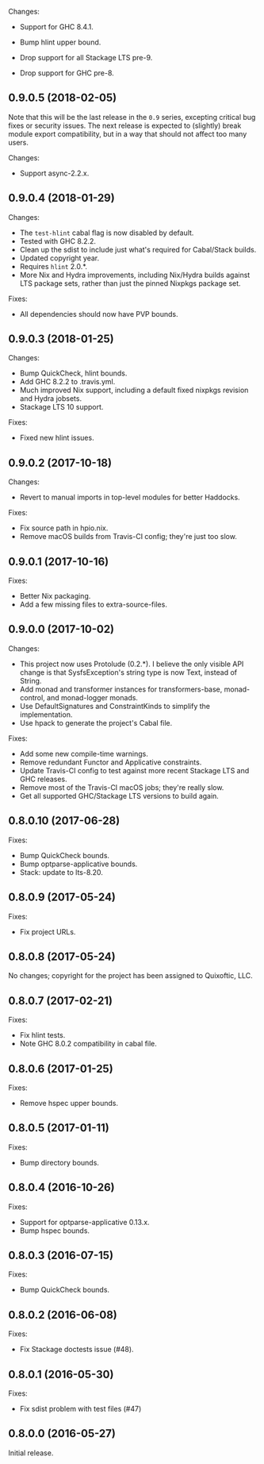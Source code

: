 Changes:

  - Support for GHC 8.4.1.

  - Bump hlint upper bound.

  - Drop support for all Stackage LTS pre-9.

  - Drop support for GHC pre-8.

## 0.9.0.5 (2018-02-05)

Note that this will be the last release in the `0.9` series, excepting
critical bug fixes or security issues. The next release is expected to
(slightly) break module export compatibility, but in a way that should
not affect too many users.

Changes:

  - Support async-2.2.x.

## 0.9.0.4 (2018-01-29)

Changes:
  - The `test-hlint` cabal flag is now disabled by default.
  - Tested with GHC 8.2.2.
  - Clean up the sdist to include just what's required for Cabal/Stack
    builds.
  - Updated copyright year.
  - Requires `hlint` 2.0.*.
  - More Nix and Hydra improvements, including Nix/Hydra builds
    against LTS package sets, rather than just the pinned Nixpkgs
    package set.

Fixes:
  - All dependencies should now have PVP bounds.

## 0.9.0.3 (2018-01-25)

Changes:
  - Bump QuickCheck, hlint bounds.
  - Add GHC 8.2.2 to .travis.yml.
  - Much improved Nix support, including a default fixed nixpkgs
    revision and Hydra jobsets.
  - Stackage LTS 10 support.

Fixes:
  - Fixed new hlint issues.

## 0.9.0.2 (2017-10-18)

Changes:
  - Revert to manual imports in top-level modules for better Haddocks.

Fixes:
  - Fix source path in hpio.nix.
  - Remove macOS builds from Travis-CI config; they're just too slow.

## 0.9.0.1 (2017-10-16)

Fixes:
  - Better Nix packaging.
  - Add a few missing files to extra-source-files.

## 0.9.0.0 (2017-10-02)

Changes:
  - This project now uses Protolude (0.2.*). I believe the only visible
    API change is that SysfsException's string type is now Text,
    instead of String.
  - Add monad and transformer instances for transformers-base,
    monad-control, and monad-logger monads.
  - Use DefaultSignatures and ConstraintKinds to simplify the
    implementation.
  - Use hpack to generate the project's Cabal file.

Fixes:
  - Add some new compile-time warnings.
  - Remove redundant Functor and Applicative constraints.
  - Update Travis-CI config to test against more recent Stackage LTS
    and GHC releases.
  - Remove most of the Travis-CI macOS jobs; they're really slow.
  - Get all supported GHC/Stackage LTS versions to build again.

## 0.8.0.10 (2017-06-28)

Fixes:
  - Bump QuickCheck bounds.
  - Bump optparse-applicative bounds.
  - Stack: update to lts-8.20.

## 0.8.0.9 (2017-05-24)

Fixes:
  - Fix project URLs.

## 0.8.0.8 (2017-05-24)

No changes; copyright for the project has been assigned to Quixoftic, LLC.

## 0.8.0.7 (2017-02-21)

Fixes:
  - Fix hlint tests.
  - Note GHC 8.0.2 compatibility in cabal file.

## 0.8.0.6 (2017-01-25)

Fixes:
  - Remove hspec upper bounds.

## 0.8.0.5 (2017-01-11)

Fixes:
  - Bump directory bounds.

## 0.8.0.4 (2016-10-26)

Fixes:
  - Support for optparse-applicative 0.13.x.
  - Bump hspec bounds.

## 0.8.0.3 (2016-07-15)

Fixes:
  - Bump QuickCheck bounds.

## 0.8.0.2 (2016-06-08)

Fixes:
  - Fix Stackage doctests issue (#48).

## 0.8.0.1 (2016-05-30)

Fixes:
  - Fix sdist problem with test files (#47)

## 0.8.0.0 (2016-05-27)

Initial release.
